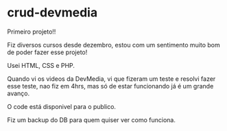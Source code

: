 # crud-devmedia

Primeiro projeto!!

Fiz diversos cursos desde dezembro, estou com um sentimento muito bom de poder fazer esse projeto!

Usei HTML, CSS e PHP.

Quando vi os videos da DevMedia, vi que fizeram um teste e resolvi fazer esse teste, nao fiz em 4hrs, mas só de estar funcionando já é um grande avanço.

O code está disponivel para o publico.


Fiz um backup do DB para quem quiser ver como funciona.
